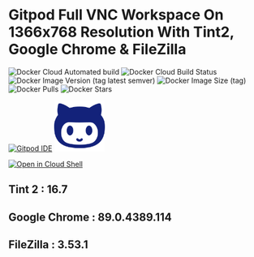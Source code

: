 # Gitpod Full VNC Workspace On 1366x768 Resolution With Tint2, Google Chrome & FileZilla

![Docker Cloud Automated build](https://img.shields.io/docker/cloud/automated/baneeishaque/gitpod-workspace-full-vnc-1366x768-tint2-chrome-filezilla)
![Docker Cloud Build Status](https://img.shields.io/docker/cloud/build/baneeishaque/gitpod-workspace-full-vnc-1366x768-tint2-chrome-filezilla)
![Docker Image Version (tag latest semver)](https://img.shields.io/docker/v/baneeishaque/gitpod-workspace-full-vnc-1366x768-tint2-chrome-filezilla/latest)
![Docker Image Size (tag)](https://img.shields.io/docker/image-size/baneeishaque/gitpod-workspace-full-vnc-1366x768-tint2-chrome-filezilla/latest)
![Docker Pulls](https://img.shields.io/docker/pulls/baneeishaque/gitpod-workspace-full-vnc-1366x768-tint2-chrome-filezilla)
![Docker Stars](https://img.shields.io/docker/stars/baneeishaque/gitpod-workspace-full-vnc-1366x768-tint2-chrome-filezilla)

<a href="https://gitpod.io/#https://github.com/Baneeishaque/gitpod-workspace-full-vnc-1366x768-tint2-chrome-filezilla"><img src="https://icons-for-free.com/iconfiles/png/512/gitpod-1324440164066425542.png" alt="Gitpod IDE" width="100" height="100"></a>
<a href="https://github1s.com/Baneeishaque/gitpod-workspace-full-vnc-1366x768-tint2-chrome-filezilla"><img src="https://raw.githubusercontent.com/conwnet/github1s/master/resources/images/logo.svg" alt="Github1s Editor" width="100" height="100"></a>

[![Open in Cloud Shell](https://gstatic.com/cloudssh/images/open-btn.svg)](https://ssh.cloud.google.com/cloudshell/editor?cloudshell_git_repo=https://github.com/Baneeishaque/gitpod-workspace-full-vnc-1366x768-tint2-chrome-filezilla)

## Tint 2 : 16.7
## Google Chrome : 89.0.4389.114
## FileZilla : 3.53.1

[//]: # "[![Gitpod ready-to-code](https://img.shields.io/badge/Gitpod-ready--to--code-blue?logo=gitpod)](https://gitpod.io/#https://github.com/Baneeishaque/gitpod-workspace-full-vnc-1366x768-tint2-chrome-filezilla)"
